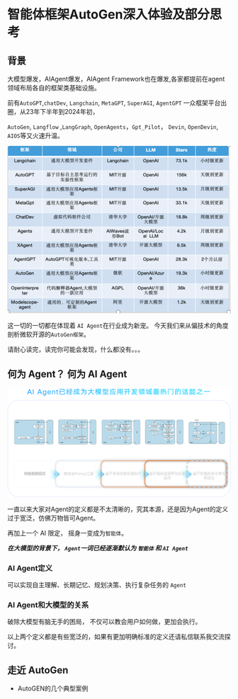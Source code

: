 # 智能体框架AutoGen深入体验及部分思考

## 背景

大模型爆发，AIAgent爆发，AIAgent Framework也在爆发,各家都提前在agent领域布局各自的框架类基础设施。

前有`AutoGPT`,`chatDev`, `Langchain`, `MetaGPT`, `SuperAGI`, `AgentGPT` 一众框架平台出圈，从23年下半年到2024年初，

`AutoGen`, `Langflow` ,`LangGraph`, `OpenAgents`，`Gpt_Pilot`， `Devin`, `OpenDevin`, `AIOS`等又火速升温。

![img.png](agents.png)

这一切的一切都在体现着 `AI Agent`在行业成为新宠。 今天我们来从偏技术的角度剖析微软开源的`AutoGen框架`。

请耐心读完，读完你可能会发现，什么都没有。。。


## 何为 Agent？ 何为 AI Agent

![1img.png](agent_artchitect.png)

一直以来大家对Agent的定义都是不太清晰的，究其本源，还是因为Agent的定义过于宽泛，仿佛万物皆可Agent。

再加上一个 AI 限定， 摇身一变成为`智能体`。

***在大模型的背景下， `Agent`一词已经逐渐默认为 `智能体` 和 `AI Agent`***

### AI Agent定义

可以实现自主理解、长期记忆、规划决策、执行复杂任务的 `Agent`

### AI Agent和大模型的关系

破除大模型有脑无手的困局， 不仅可以教会用户如何做，更加会执行。



以上两个定义都是有些宽泛的，如果有更加明确标准的定义还请私信联系我交流探讨。


## 走近 AutoGen

* AutoGEN的几个典型案例


## 






